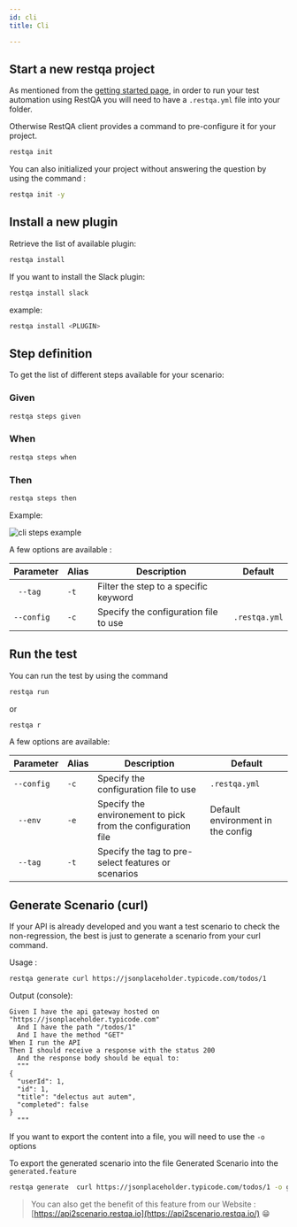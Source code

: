 ```yaml
---
id: cli
title: Cli

---
```



## Start a new restqa project

As mentioned from the [getting started page](../getting-started/quickstart.md), in order to run your test automation using RestQA you will need to have a `.restqa.yml` file into your folder.

Otherwise RestQA client provides a command to pre-configure it for your project.

```bash
restqa init
```

You can also initialized your project without answering the question by using the command : 

```bash
restqa init -y
```

## Install a new plugin

Retrieve the list of available plugin:

```bash
restqa install 
```

If you want to install the Slack plugin:


```bash
restqa install slack
```

example:

```bash
restqa install <PLUGIN>
```

## Step definition

To get the list of different steps available for your scenario:

### Given

```bash
restqa steps given
```

### When

```bash
restqa steps when
```
### Then

```bash
restqa steps then
```

Example: 

![cli steps example](../assets/restqa-steps.gif)


A few options are available :

| Parameter  | Alias | Description                                                  | Default                           | 
| ---------- | ----- | ------------------------------------------------------------ | --------------------------------- |
| ` --tag`   | `-t`  | Filter the step to a specific keyword                        |                                   |
| `--config` | `-c`  | Specify the configuration file to use                        | `.restqa.yml`                     |

## Run the test

You can run the test by using the command

```bash
restqa run
```

or  

```bash
restqa r
```

A few options are available:

| Parameter  | Alias | Description                                                  | Default                           | 
| ---------- | ----- | ------------------------------------------------------------ | --------------------------------- |
| `--config` | `-c` | Specify the configuration file to use                         | `.restqa.yml`                     |
| ` --env`   | `-e` | Specify the environement to pick from the configuration file  | Default environment in the config |
| ` --tag`   | `-t` | Specify the tag to pre-select features or scenarios           |                              |

## Generate Scenario (curl)

If your API is already developed and you want a test scenario to check the non-regression, the best is just to generate a scenario from your curl command.

Usage : 

```bash
restqa generate curl https://jsonplaceholder.typicode.com/todos/1
```

Output (console):

```gherkin
Given I have the api gateway hosted on "https://jsonplaceholder.typicode.com"
  And I have the path "/todos/1"
  And I have the method "GET"
When I run the API
Then I should receive a response with the status 200
  And the response body should be equal to:
  """
{
  "userId": 1,
  "id": 1,
  "title": "delectus aut autem",
  "completed": false
}
  """
```

If you want to export the content into a file, you will need to use the `-o` options

To export the generated scenario into the file Generated Scenario into the `generated.feature`

```bash
restqa generate  curl https://jsonplaceholder.typicode.com/todos/1 -o generated.feature
```

> You can also get the benefit of this feature from our Website : [https://api2scenario.restqa.io](https://api2scenario.restqa.io/) 😁

